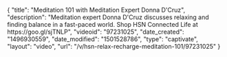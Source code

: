{
    "title": "Meditation 101 with Meditation Expert Donna D'Cruz",
    "description": "Meditation expert Donna D'Cruz discusses relaxing and finding balance in a fast-paced world. Shop HSN Connected Life at https:\/\/goo.gl\/sjTNLP",
    "videoid": "97231025",
    "date_created": "1496930559",
    "date_modified": "1501528786",
    "type": "captivate",
    "layout": "video",
    "url": "\/v\/hsn-relax-recharge-meditation-101\/97231025"
}